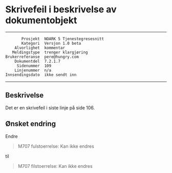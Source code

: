 Skrivefeil i beskrivelse av dokumentobjekt
==========================================

 ------------------  ---------------------------------
           Prosjekt  NOARK 5 Tjenestegresesnitt
           Kategori  Versjon 1.0 beta
        Alvorlighet  kommentar
       Meldingstype  trenger klargjøring
    Brukerreferanse  pere@hungry.com
        Dokumentdel  7.2.1.7
         Sidenummer  109
        Linjenummer  n/a
    Innsendingsdato  ikke sendt inn
 ------------------  ---------------------------------

Beskrivelse
-----------

Det er en skrivefeil i siste linje på side 106.

Ønsket endring
--------------

Endre 

> M707 fulstoerrelse: Kan ikke endres

til

> M707 filstoerrelse: Kan ikke endres
